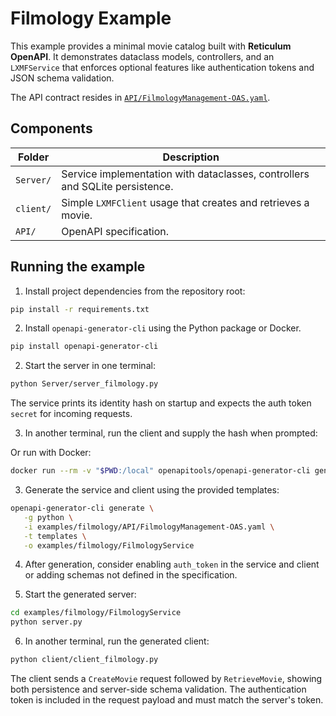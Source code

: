 # Filmology Example

This example provides a minimal movie catalog built with **Reticulum OpenAPI**.
It demonstrates dataclass models, controllers, and an `LXMFService` that
enforces optional features like authentication tokens and JSON schema
validation.

The API contract resides in
[`API/FilmologyManagement-OAS.yaml`](API/FilmologyManagement-OAS.yaml).

## Components

| Folder | Description |
|-------|-------------|
| `Server/` | Service implementation with dataclasses, controllers and SQLite persistence. |
| `client/` | Simple `LXMFClient` usage that creates and retrieves a movie. |
| `API/` | OpenAPI specification. |

## Running the example

1. Install project dependencies from the repository root:

 ```bash
 pip install -r requirements.txt
 ```

2. Install `openapi-generator-cli` using the Python package or Docker.

```bash
pip install openapi-generator-cli
```


2. Start the server in one terminal:

```bash
python Server/server_filmology.py
```

   The service prints its identity hash on startup and expects the auth token
   `secret` for incoming requests.

3. In another terminal, run the client and supply the hash when prompted:

Or run with Docker:

```bash
docker run --rm -v "$PWD:/local" openapitools/openapi-generator-cli generate
```

3. Generate the service and client using the provided templates:

 ```bash
 openapi-generator-cli generate \
    -g python \
    -i examples/filmology/API/FilmologyManagement-OAS.yaml \
    -t templates \
    -o examples/filmology/FilmologyService
 ```

4. After generation, consider enabling `auth_token` in the service and client or
   adding schemas not defined in the specification.

5. Start the generated server:

```bash
cd examples/filmology/FilmologyService
python server.py
```

6. In another terminal, run the generated client:


```bash
python client/client_filmology.py
```

The client sends a `CreateMovie` request followed by `RetrieveMovie`, showing
both persistence and server-side schema validation. The authentication token is
included in the request payload and must match the server's token.
